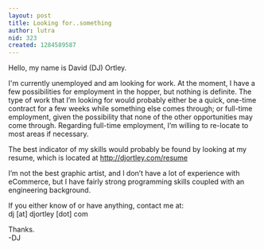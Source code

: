 ```yaml
---
layout: post
title: Looking for..something
author: lutra
nid: 323
created: 1284589587
---
```

<p>Hello, my name is David (DJ) Ortley.</p>
<p>I&#39;m currently unemployed and am looking for work. At the moment, I have a few possibilities for employment in the hopper, but nothing is definite. The type of work that I&rsquo;m looking for would probably either be a quick, one-time contract for a few weeks while something else comes through; or full-time employment, given the possibility that none of the other opportunities may come through. Regarding full-time employment, I&rsquo;m willing to re-locate to most areas if necessary.</p>
<p>The best indicator of my skills would probably be found by looking at my resume, which is located at <a href="http://djortley.com/resume">http://djortley.com/resume</a></p>
<p>I&rsquo;m not the best graphic artist, and I don&rsquo;t have a lot of experience with eCommerce, but I have fairly strong programming skills coupled with an engineering background.</p>
<p>If you either know of or have anything, contact me at:<br />
dj [at] djortley [dot] com</p>
<p>Thanks.<br />
-DJ</p>
